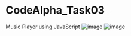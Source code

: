 # CodeAlpha_Task03
Music Player using JavaScript
![image](https://github.com/user-attachments/assets/7b7f5789-4bf7-477b-84b6-6276d99827eb)
![image](https://github.com/user-attachments/assets/a7e30c0e-946e-43bc-b16d-1e9b83b63c76)
